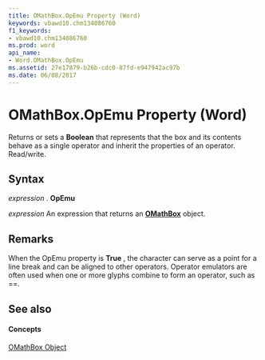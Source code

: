 ```yaml
---
title: OMathBox.OpEmu Property (Word)
keywords: vbawd10.chm134086760
f1_keywords:
- vbawd10.chm134086760
ms.prod: word
api_name:
- Word.OMathBox.OpEmu
ms.assetid: 27e17879-b26b-cdc0-87fd-e947942ac97b
ms.date: 06/08/2017
---
```



# OMathBox.OpEmu Property (Word)

Returns or sets a  **Boolean** that represents that the box and its contents behave as a single operator and inherit the properties of an operator. Read/write.


## Syntax

 _expression_ . **OpEmu**

 _expression_ An expression that returns an **[OMathBox](Word.OMathBox.md)** object.


## Remarks

When the OpEmu property is  **True** , the character can serve as a point for a line break and can be aligned to other operators. Operator emulators are often used when one or more glyphs combine to form an operator, such as ==.


## See also


#### Concepts


[OMathBox Object](Word.OMathBox.md)

